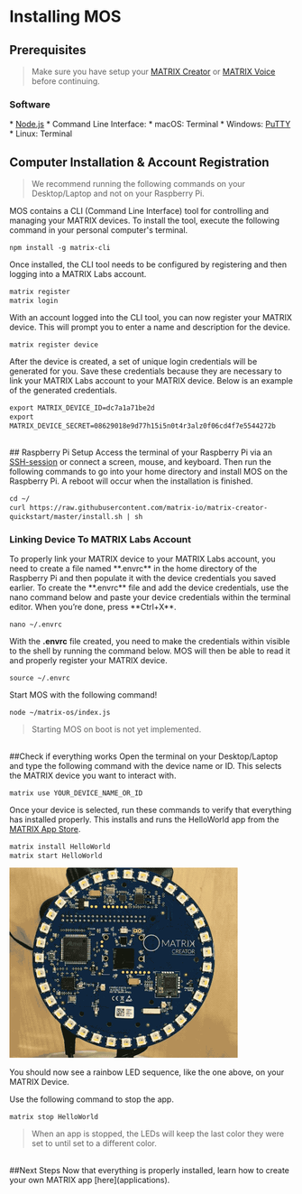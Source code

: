 <h1 style="padding-top: 0">Installing MOS</h1>

## Prerequisites
>Make sure you have setup your 
[MATRIX Creator](/matrix-creator/device-setup) or 
[MATRIX Voice](/matrix-voice/device-setup) before continuing.

<h3 style="padding-top:0;">Software</h3>
* <a href="https://nodejs.org/en/" target="_blank">Node.js</a>
* Command Line Interface:
    * macOS: Terminal
    * Windows: <a href="https://www.chiark.greenend.org.uk/~sgtatham/putty/latest.html" target="_blank">PuTTY</a>
    * Linux: Terminal

## Computer Installation & Account Registration
>We recommend running the following commands on your Desktop/Laptop and not on your Raspberry Pi.

MOS contains a CLI (Command Line Interface) tool for controlling and managing your MATRIX devices. To install the tool, execute the following command in your personal computer's terminal.

``` language-bash
npm install -g matrix-cli
```

Once installed, the CLI tool needs to be configured by registering and then logging into a MATRIX Labs account.

``` language-bash
matrix register
matrix login
```

With an account logged into the CLI tool, you can now register your MATRIX device. This will prompt you to enter a name and description for the device.

```language-bash
matrix register device
```

After the device is created, a set of unique login credentials will be generated for you. Save these credentials because they are necessary to link your MATRIX Labs account to your MATRIX device. Below is an example of the generated credentials.

```language-bash
export MATRIX_DEVICE_ID=dc7a1a71be2d
export MATRIX_DEVICE_SECRET=08629018e9d77h15i5n0t4r3alz0f06cd4f7e5544272b
```
<br/>
## Raspberry Pi Setup
Access the terminal of your Raspberry Pi via an <a href="https://www.raspberrypi.org/documentation/remote-access/ssh/" target="_blank">SSH-session</a> or connect a screen, mouse, and keyboard. Then run the following commands to go into your home directory and install MOS on the Raspberry Pi. A reboot will occur when the installation is finished.

```language-bash
cd ~/
curl https://raw.githubusercontent.com/matrix-io/matrix-creator-quickstart/master/install.sh | sh
```

<h3 style="padding-top:0;">Linking Device To MATRIX Labs Account</h3>
To properly link your MATRIX device to your MATRIX Labs account, you need to create a file named **.envrc** in the home directory of the Raspberry Pi and then populate it with the device credentials you saved earlier. To create the **.envrc** file and add the device credentials, use the nano command below and paste your device credentials within the terminal editor. When you’re done, press **Ctrl+X**.

```language-bash
nano ~/.envrc
```

With the **.envrc** file created, you need to make the credentials within visible to the shell by running the command below. MOS will then be able to read it and properly register your MATRIX device.

```language-bash
source ~/.envrc
```

 Start MOS with the following command!

```language-bash
node ~/matrix-os/index.js
```

>Starting MOS on boot is not yet implemented.

<br/>
##Check if everything works
Open the terminal on your Desktop/Laptop and type the following command with the device name or ID. This selects the MATRIX device you want to interact with.

```language-bash
matrix use YOUR_DEVICE_NAME_OR_ID
```

Once your device is selected, run these commands to verify that everything has installed properly. This installs and runs the HelloWorld app from the <a href="https://apps.matrix.one/#!/apps" target="_blank">MATRIX App Store</a>.

```language-bash
matrix install HelloWorld
matrix start HelloWorld
```

![](/matrix-os/img/hello-world.gif)

You should now see a rainbow LED sequence, like the one above, on your MATRIX Device. 

Use the following command to stop the app.

```language-bash
matrix stop HelloWorld
```
> When an app is stopped, the LEDs will keep the last color they were set to until set to a different color.

<br/>
##Next Steps
Now that everything is properly installed, learn how to create your own MATRIX app [here](applications).